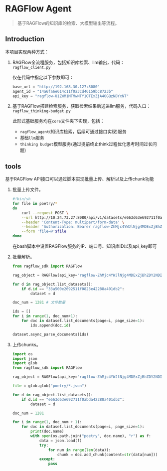 # RAGFlow Agent

> 基于RAGFlow的知识库的检索、大模型输出等流程。

## Introduction

本项目实现两种方式：

1. RAGFlow全流程服务，包括知识库检索、llm输出，代码：`ragflow_client.py`

    仅在代码中指定以下参数即可：

    ```python
    base_url = "http://192.168.30.127:8080"
    agent_id = "14a6fa6e614c11f0a3cd46159bc8723b"
    api_key = "ragflow-U1ZWM1MTMwNTY1OTExZjA4OGQzNDYxNT"
    ```

2. 基于RAGFlow搭建检索服务，获取检索结果后送进llm服务，代码入口：`ragflow_thinking-budget.py`

    此形式基础服务均在`core`文件夹下实现，包括：
    - `ragflow_agent`(知识库检索，后续可通过接口实现)服务
    - 基础`llm`服务
    - `thinking budget`模型服务(通过提前终止think过程优化思考时间过长问题)


## tools

基于RAGFlow API接口可以通过脚本实现批量上传、解析以及上传chunk功能

1. 批量上传文件。

    ```bash
    #!bin/sh
    for file in poetry/*
    do
        curl --request POST \
        --url http://10.24.73.27:8080/api/v1/datasets/e663d63e692711f0abda42288a401db2/documents \
        --header 'Content-Type: multipart/form-data' \
        --header 'Authorization: Bearer ragflow-ZhMjc4YWJlNjg4MDExZjBhZDY2NDIyOD' \
        --form 'file=@'$file 
    done
    ```

    在bash脚本中设置RAGFlow服务的IP、端口号、知识库ID以及api_key即可

2. 批量解析。

    ```python
    from ragflow_sdk import RAGFlow

    rag_object = RAGFlow(api_key="ragflow-ZhMjc4YWJlNjg4MDExZjBhZDY2NDIyOD", base_url="http://10.24.73.27:8080")

    for d in rag_object.list_datasets():
        if d.id == "33a500e2692511f0823e42288a401db2":
            dataset = d
    
    doc_num = 1281 # 文件数量

    ids = []
    for i in range(1, doc_num+1):
        for doc in dataset.list_documents(page=i, page_size=1):
            ids.append(doc.id)

    dataset.async_parse_documents(ids)

    ```


3. 上传chunks。

    ```python
    import os
    import json
    import glob
    from ragflow_sdk import RAGFlow

    rag_object = RAGFlow(api_key="ragflow-ZhMjc4YWJlNjg4MDExZjBhZDY2NDIyOD", base_url="http://10.24.73.27:8080")

    file = glob.glob("poetry/*.json")

    for d in rag_object.list_datasets():
        if d.id == "e663d63e692711f0abda42288a401db2":
            dataset = d

    doc_num = 1281

    for i in range(1, doc_num + 1):
        for doc in dataset.list_documents(page=i, page_size=1):
            print(doc.name)
            with open(os.path.join("poetry", doc.name), "r") as f:
                data = json.load(f)
                try:
                    for num in range(len(data)):
                        chunk = doc.add_chunk(content=str(data[num]))
                except:
                    pass

    ```

